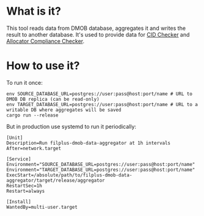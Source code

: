 # What is it?

This tool reads data from DMOB database, aggregates it and writes the result to another database. It's used to provide data for [CID Checker](https://github.com/fidlabs/filplus-checker) and [Allocator Compliance Checker](https://github.com/fidlabs/allocator-compliance-checker).

# How to use it?

To run it once:

```
env SOURCE_DATABASE_URL=postgres://user:pass@host:port/name # URL to DMOB DB replica (can be read-only)
env TARGET_DATABASE_URL=postgres://user:pass@host:port/name # URL to a writable DB where aggregates will be saved
cargo run --release
```

But in production use systemd to run it periodically:
```
[Unit]
Description=Run filplus-dmob-data-aggregator at 1h intervals
After=network.target

[Service]
Environment="SOURCE_DATABASE_URL=postgres://user:pass@host:port/name"
Environment="TARGET_DATABASE_URL=postgres://user:pass@host:port/name"
ExecStart=/absolute/path/to/filplus-dmob-data-aggregator/target/release/aggregator
RestartSec=1h
Restart=always

[Install]
WantedBy=multi-user.target
```